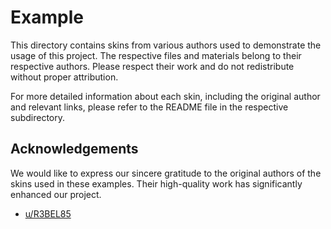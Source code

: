 # Example

This directory contains skins from various authors used to demonstrate the usage of this project.
The respective files and materials belong to their respective authors.
Please respect their work and do not redistribute without proper attribution.

For more detailed information about each skin, including the original author and relevant links, please refer to the README file in the respective subdirectory.

## Acknowledgements

We would like to express our sincere gratitude to the original authors of the skins used in these examples. Their high-quality work has significantly enhanced our project.

- [u/R3BEL85](https://www.reddit.com/user/R3BEL85/)
